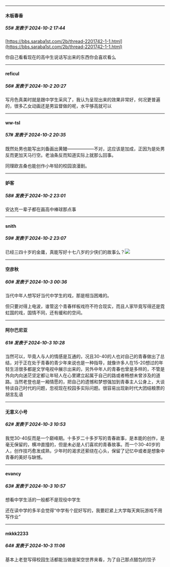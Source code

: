 ﻿
*****

####  木板春香  
##### 55#       发表于 2024-10-2 17:44

[https://bbs.saraba1st.com/2b/thread-2201742-1-1.html](https://bbs.saraba1st.com/2b/thread-2201742-1-1.html)

你自己看看现在的高中生说话写出来的东西你会喜欢看么


*****

####  reficul  
##### 56#       发表于 2024-10-2 20:27

写月色真美时就是跟中学生采风了，我认为呈现出来的效果非常好，何况更普遍的，很多乙女动画还是男监督做的呢，水平够高就可以


*****

####  ww-tsl  
##### 57#       发表于 2024-10-2 20:35

既然处男也能写出刘备画出黄鳗——————不对，这应该是加成，正因为是处男反而更加天马行空。老油条反而知道实际上就那么回事。

同理欧吉桑也能创作小年轻的校园浪漫剧。


*****

####  妒客  
##### 58#       发表于 2024-10-2 23:01

安达充一辈子都在画高中棒球那点事


*****

####  snith  
##### 59#       发表于 2024-10-2 23:07

已经三四十岁的金庸，真能写好十七八岁的少侠们的故事么？<img src="https://static.saraba1st.com/image/smiley/face2017/034.png" referrerpolicy="no-referrer">


*****

####  空彦秋  
##### 60#       发表于 2024-10-3 00:36

当代中年人想写好当代中学生的戏，那是相当困难的。

但只要对得上电波，谁管这个青春样板戏符不符合现实，而且人家毕竟写得还是霓虹国的戏，国情不同，还有缓和的空间。


*****

####  阿尔巴尼亚  
##### 61#       发表于 2024-10-3 10:28

当然可以，毕竟人与人的情感是互通的，况且30-40的人也对自己的青春做出了总结，对于正在处于青春的青少年来说也是一种指导，就像许多人在15-20想过的年轻生活很多都是文学电视中展示出来的，另外中年人的青春也曾是多样的，不管是外向内向迷茫坚定都让年轻人在心里建立起属于自己的路或者畅想未曾涉及的道路。当然老登也是一厢情愿的，把自己的遗憾和梦想强加到青春主人公身上，大谈特谈自己时代的问题，忽视现在校园多实际问题。很容易出现新时代大团结粮票的胡言乱语


*****

####  无意义小号  
##### 62#       发表于 2024-10-3 10:53

我觉30-40反而是一个巅峰期。十多岁二十多岁写的青春故事，是本能的创作，是毫无保留的，横冲直撞的，但是未必是人们喜欢的青春故事。而一个30-40岁的人，创作技巧愈发成熟，少年时的渴求还萦绕在心头，保留了记忆中或者是想象中青春的美好与缺憾。


*****

####  evancy  
##### 63#       发表于 2024-10-3 10:57

想看中学生活的一般都不是现役中学生

还在读中学的多半会觉得“中学有个屁好写的，我要赶紧上大学每天爽玩游戏不用写作业”


*****

####  mkkk2233  
##### 64#       发表于 2024-10-3 11:06

基本上老登写得校园生活都能当做是架空世界来看，为了自己那点醋包的饺子

